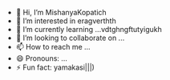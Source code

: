 - 👋 Hi, I’m MishanyaKopatich
- 👀 I’m interested in eragverthth
- 🌱 I’m currently learning ...vdtghngftutyigukh
- 💞️ I’m looking to collaborate on ...
- 📫 How to reach me ...
- 😄 Pronouns: ...
- ⚡ Fun fact: yamakasi|||)
<!---
MishanyaKopatich/MishanyaKopatich is a ✨ special ✨ repository because its `README.md` (this file) appears on your GitHub profile.
You can click the Preview link to take a look at your changes.
